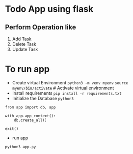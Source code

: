 # Todo App using flask
## Perform Operation like
1. Add Task
2. Delete Task
3. Update Task

# To run app
- Create virtual Environment
`python3 -m venv myenv`
`source myenv/bin/activate`  # Activate virtual environment
- Install requirements
`pip install -r requirements.txt`
- Initialize the Database
`python3`

```
from app import db, app

with app.app_context():
    db.create_all()
```
`exit()`

- run app

`python3 app.py`
